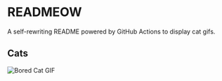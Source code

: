 # READMEOW

A self-rewriting README powered by GitHub Actions to display cat gifs.

## Cats

![Bored Cat GIF](https://media2.giphy.com/media/v1.Y2lkPTlhY2QwMmRhbDVoaWJvZ3N4ZWxqZzhtMmd4dWhheGNnOWx0djJuMzQ2cjBnOTFpbSZlcD12MV9naWZzX3NlYXJjaCZjdD1n/mlvseq9yvZhba/200.gif)
